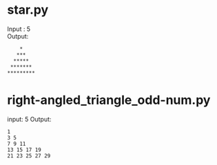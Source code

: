 # star.py
Input : 5       
Output:                                                                                       
```
    *                                                                                          
   ***                                                                                         
  *****                                                                                        
 *******                                                                                       
*********
```
# right-angled_triangle_odd-num.py
input: 5
Output:
```                                                                                             
1                                                                                              
3 5                                                                                            
7 9 11                                                                                         
13 15 17 19                                                                                    
21 23 25 27 29
```
#
